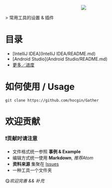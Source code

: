 <p align="center">
    <img src="http://7xs6lq.com1.z0.glb.clouddn.com/0E881D54-E233-4AC0-8F4D-E4E015A732F2.png"/>
</p>
> 常用工具的设置 &amp; 插件

# 目录
- [IntelliJ IDEA](IntelliJ IDEA/README.md)
- [Android Studio](Android Studio/README.md)
- [更多／进度](https://github.com/hocgin/Gather/issues)

# 如何使用 / Usage
```shell
git clone https://github.com/hocgin/Gather
```

# 欢迎贡献

### :exclamation:贡献时请注意
* 文件格式统一参照 **事例 & Example**
* 编辑方式统一使用 **Markdown**, *推荐Atom*
* **资料来源** 集聚在 [Issues](https://github.com/hocgin/Gather/issues)
* 一种工具一个文件夹

:yum:*欢迎完善 && 补充*